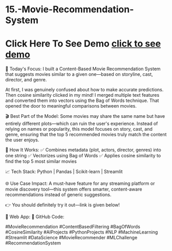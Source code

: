 # 15.-Movie-Recommendation-System

# Click Here To See Demo [click to see demo](https://moviesrecommendationbyzaidnaeem.streamlit.app/)

🧠 Today's Focus:
I built a Content-Based Movie Recommendation System that suggests movies similar to a given one—based on storyline, cast, director, and genre.

At first, I was genuinely confused about how to make accurate predictions. Then cosine similarity clicked in my mind!
I merged multiple text features and converted them into vectors using the Bag of Words technique. That opened the door to meaningful comparisons between movies.

🎬 Best Part of the Model:
Some movies may share the same name but have entirely different plots—which can ruin the user's experience.
Instead of relying on names or popularity, this model focuses on story, cast, and genre, ensuring that the top 5 recommended movies truly match the content the user enjoys.

📌 How It Works:
✅ Combines metadata (plot, actors, director, genres) into one string
✅ Vectorizes using Bag of Words
✅ Applies cosine similarity to find the top 5 most similar movies

📈 Tech Stack:
Python | Pandas | Scikit-learn | Streamlit

🌐 Use Case Impact:
A must-have feature for any streaming platform or movie discovery tool—this system offers smarter, content-aware recommendations instead of generic suggestions.

👉 You should definitely try it out—link is given below!

🔗 Web App: 
🔗 GitHub Code: 


#MovieRecommendation #ContentBasedFiltering #BagOfWords #CosineSimilarity
#AIProjects #PythonProjects #NLP #MachineLearning #Streamlit #DataScience
#MovieRecommender #MLChallenge #RecommendationSystem
